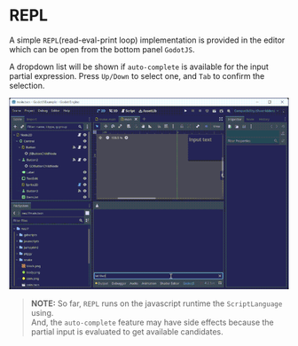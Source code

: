# REPL

A simple `REPL`(read-eval-print loop) implementation is provided in the editor
which can be open from the bottom panel `GodotJS`.

A dropdown list will be shown if `auto-complete` is available for the
input partial expression. Press `Up/Down` to select one, and `Tab` to confirm the selection.

![read eval print loop](images/repl.gif)

> **NOTE:** So far, `REPL` runs on the javascript runtime the `ScriptLanguage` using.  
> And, the `auto-complete` feature may have side effects because the partial input is evaluated to get available candidates.
